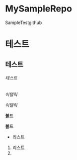 # MySampleRepo
SampleTestgithub

# 테스트
## 테스트
###### 테스트
*이탤릭*

_이탤릭_

__볼드__

__볼드__

* 리스트
1. 리스트
2. 
